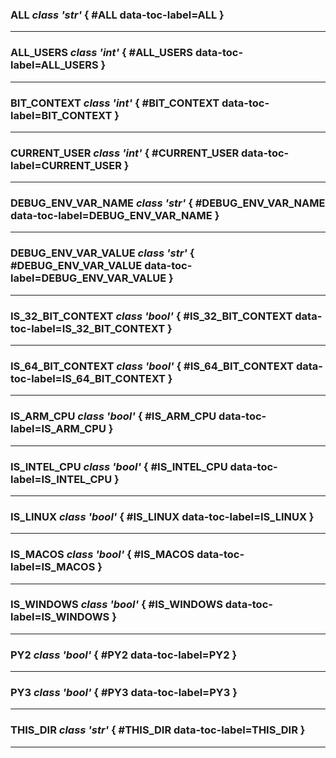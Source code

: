 ### **ALL** *class 'str'* { #ALL data-toc-label=ALL }


______

### **ALL_USERS** *class 'int'* { #ALL_USERS data-toc-label=ALL_USERS }


______

### **BIT_CONTEXT** *class 'int'* { #BIT_CONTEXT data-toc-label=BIT_CONTEXT }


______

### **CURRENT_USER** *class 'int'* { #CURRENT_USER data-toc-label=CURRENT_USER }


______

### **DEBUG_ENV_VAR_NAME** *class 'str'* { #DEBUG_ENV_VAR_NAME data-toc-label=DEBUG_ENV_VAR_NAME }


______

### **DEBUG_ENV_VAR_VALUE** *class 'str'* { #DEBUG_ENV_VAR_VALUE data-toc-label=DEBUG_ENV_VAR_VALUE }


______

### **IS_32_BIT_CONTEXT** *class 'bool'* { #IS_32_BIT_CONTEXT data-toc-label=IS_32_BIT_CONTEXT }


______

### **IS_64_BIT_CONTEXT** *class 'bool'* { #IS_64_BIT_CONTEXT data-toc-label=IS_64_BIT_CONTEXT }


______

### **IS_ARM_CPU** *class 'bool'* { #IS_ARM_CPU data-toc-label=IS_ARM_CPU }


______

### **IS_INTEL_CPU** *class 'bool'* { #IS_INTEL_CPU data-toc-label=IS_INTEL_CPU }


______

### **IS_LINUX** *class 'bool'* { #IS_LINUX data-toc-label=IS_LINUX }


______

### **IS_MACOS** *class 'bool'* { #IS_MACOS data-toc-label=IS_MACOS }


______

### **IS_WINDOWS** *class 'bool'* { #IS_WINDOWS data-toc-label=IS_WINDOWS }


______

### **PY2** *class 'bool'* { #PY2 data-toc-label=PY2 }


______

### **PY3** *class 'bool'* { #PY3 data-toc-label=PY3 }


______

### **THIS_DIR** *class 'str'* { #THIS_DIR data-toc-label=THIS_DIR }


______


